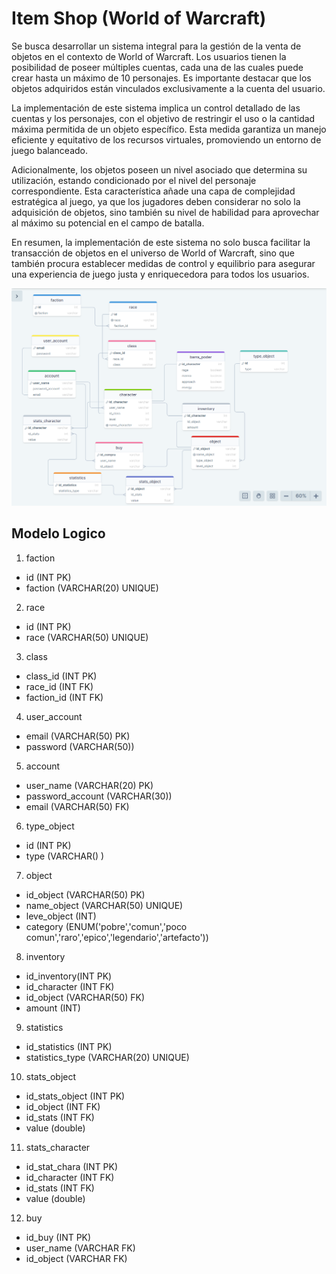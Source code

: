 # Item Shop (World of Warcraft)


Se busca desarrollar un sistema integral para la gestión de la venta de objetos en el contexto de World of Warcraft. Los usuarios tienen la posibilidad de poseer múltiples cuentas, cada una de las cuales puede crear hasta un máximo de 10 personajes. Es importante destacar que los objetos adquiridos están vinculados exclusivamente a la cuenta del usuario.

La implementación de este sistema implica un control detallado de las cuentas y los personajes, con el objetivo de restringir el uso o la cantidad máxima permitida de un objeto específico. Esta medida garantiza un manejo eficiente y equitativo de los recursos virtuales, promoviendo un entorno de juego balanceado.

Adicionalmente, los objetos poseen un nivel asociado que determina su utilización, estando condicionado por el nivel del personaje correspondiente. Esta característica añade una capa de complejidad estratégica al juego, ya que los jugadores deben considerar no solo la adquisición de objetos, sino también su nivel de habilidad para aprovechar al máximo su potencial en el campo de batalla.

En resumen, la implementación de este sistema no solo busca facilitar la transacción de objetos en el universo de World of Warcraft, sino que también procura establecer medidas de control y equilibrio para asegurar una experiencia de juego justa y enriquecedora para todos los usuarios.


![](./img/modelo_conceptual.png)


## Modelo Logico

1. faction
- id (INT PK)
- faction (VARCHAR(20) UNIQUE)

2. race
- id (INT PK)
- race (VARCHAR(50) UNIQUE)

3. class
- class_id (INT PK)
- race_id (INT FK)
- faction_id (INT FK)

4. user_account
- email (VARCHAR(50) PK)
- password (VARCHAR(50))

5. account
- user_name (VARCHAR(20) PK)
- password_account (VARCHAR(30))
- email (VARCHAR(50) FK)

6. type_object
- id (INT PK)
- type (VARCHAR() )

7. object
- id_object (VARCHAR(50) PK)
- name_object (VARCHAR(50) UNIQUE)
- leve_object (INT)
- category (ENUM('pobre','comun','poco comun','raro','epico','legendario','artefacto'))

8. inventory
- id_inventory(INT PK)
- id_character (INT FK)
- id_object (VARCHAR(50) FK)
- amount (INT)

9. statistics
- id_statistics (INT PK)
- statistics_type (VARCHAR(20) UNIQUE)

10. stats_object
- id_stats_object (INT PK)
- id_object (INT FK)
- id_stats (INT FK)
- value (double)

11. stats_character
- id_stat_chara (INT PK)
- id_character (INT FK)
- id_stats (INT FK)
- value (double)

12. buy
- id_buy (INT PK)
- user_name (VARCHAR FK)
- id_object (VARCHAR FK)